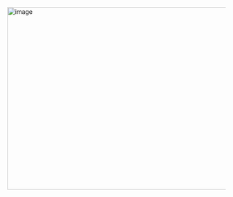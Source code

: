 <img width="1049" height="421" alt="image" src="https://github.com/user-attachments/assets/0c032be9-84d9-40a3-a07e-9014942cf862" />
